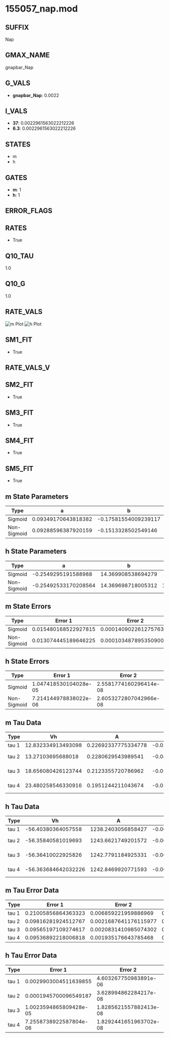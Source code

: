 # 155057_nap.mod

## SUFFIX

Nap

## GMAX_NAME

gnapbar_Nap

## G_VALS

- **gnapbar_Nap**: 0.0022

## I_VALS

- **37**: 0.0022961563022212226
- **6.3**: 0.0022961563022212226

## STATES

- m
- h

## GATES

- **m**: 1
- **h**: 1

## ERROR_FLAGS


## RATES

- True

## Q10_TAU

1.0

## Q10_G

1.0

## RATE_VALS

![m Plot](/Users/pbozelos/Dropbox/icg-Chai-Panos/supermodels/output_markdown_files/Na/155057_nap.mod/images/m.png)
![h Plot](/Users/pbozelos/Dropbox/icg-Chai-Panos/supermodels/output_markdown_files/Na/155057_nap.mod/images/h.png)

## SM1_FIT

- True

## RATE_VALS_V

## SM2_FIT

- True

## SM3_FIT

- True

## SM4_FIT

- True

## SM5_FIT

- True

## m State Parameters

| Type | a | b | c | d |
| --- | --- | --- | --- | --- |
| Sigmoid | 0.09349170643818382 | -0.17581554009239117 |
| Non-Sigmoid | 0.09288596387920159 | -0.1513328502549146 | 1.0071417699566119 | 0.0011152828556986033 |

## h State Parameters

| Type | a | b | c | d |
| --- | --- | --- | --- | --- |
| Sigmoid | -0.2549295191588988 | 14.369908538694279 |
| Non-Sigmoid | -0.25492533170208564 | 14.369698718005312 | 1.0000072615670843 | 7.528507335665941e-07 |

## m State Errors

| Type | Error 1 | Error 2 | Error 3 |
| --- | --- | --- | --- |
| Sigmoid | 0.015480168522927815 | 0.00014090226127576381 | 0.012134014135865219 |
| Non-Sigmoid | 0.013074445189646225 | 0.00010348789535090002 | 0.01024830592217333 |

## h State Errors

| Type | Error 1 | Error 2 | Error 3 |
| --- | --- | --- | --- |
| Sigmoid | 1.047418530104028e-05 | 2.5581774160296414e-08 | 8.787061969112183e-06 |
| Non-Sigmoid | 7.214144978838022e-06 | 2.6053272807042966e-08 | 6.052130753970266e-06 |

## m Tau Data

| Type | Vh | A | b1 | b2 | c1 | c2 | d1 | d2 | e1 | e2 |
| --- | --- | --- | --- | --- | --- | --- | --- | --- | --- | --- |
| tau 1 | 12.832334913493098 | 0.22692337775334778 | -0.027877548029018727 | -0.017982361254972375 |
| tau 2 | 13.27103695688018 | 0.2280629543989541 | -0.04422126037658879 | 0.00028417690963036704 | -0.024542318030727924 | -8.168713254696493e-05 |
| tau 3 | 18.656080426123744 | 0.2123355720786962 | -0.050274220046745026 | 0.0005292218628834532 | -1.981870893788227e-06 | -0.020239876160677215 | -4.830684204968792e-05 | 1.905569145503293e-08 |
| tau 4 | 23.480258546330916 | 0.1951244211043674 | -0.05016947487561616 | 0.0006942981237482214 | -6.278485885704753e-06 | 3.099532875991035e-08 | -0.0148740338013085 | 1.8325013694025598e-06 | -3.877043087868203e-10 | -1.15171675779677e-09 |

## h Tau Data

| Type | Vh | A | b1 | b2 | c1 | c2 | d1 | d2 | e1 | e2 |
| --- | --- | --- | --- | --- | --- | --- | --- | --- | --- | --- |
| tau 1 | -56.40380364057558 | 1238.2403056858427 | -0.006320945509332428 | -0.24979877121629454 |
| tau 2 | -56.35840581019693 | 1243.6621749201572 | -0.006509905558444714 | 1.409610628369553e-06 | -0.24826263490961079 | 1.6594798902456587e-05 |
| tau 3 | -56.36410022925826 | 1242.7791184925331 | -0.006467973400077586 | 7.564042487929376e-07 | 2.8345947661444683e-09 | -0.24847584289461602 | -2.428416114702049e-06 | -6.517393913997533e-08 |
| tau 4 | -56.363684642032226 | 1242.8469920771593 | -0.006472132433834323 | 8.532828152304775e-07 | 1.9628321704971545e-09 | 2.6293514987486304e-12 | -0.24846441493196175 | -7.2676502216729e-07 | -3.217982476655913e-08 | -3.86271068787375e-09 |

## m Tau Error Data

| Type | Error 1 | Error 2 | Error 3 |
| --- | --- | --- | --- |
| tau 1 | 0.21005856864363323 | 0.006859221959886969 | 0.06730205108935372 |
| tau 2 | 0.09816281924512767 | 0.0021687641176115977 | 0.03145103348351706 |
| tau 3 | 0.09565197109274617 | 0.0020831410985074302 | 0.030646566273632027 |
| tau 4 | 0.09536892218006818 | 0.001935176643785468 | 0.030555878364517692 |

## h Tau Error Data

| Type | Error 1 | Error 2 | Error 3 |
| --- | --- | --- | --- |
| tau 1 | 0.0029903004511639855 | 4.603267750983891e-06 | 0.001423413136805377 |
| tau 2 | 0.0001945700096549187 | 3.628994862284217e-08 | 9.261728454856609e-05 |
| tau 3 | 1.0023594865809428e-05 | 1.8285621557882413e-08 | 4.771332126326741e-06 |
| tau 4 | 7.2558738922587804e-06 | 1.8292441651963702e-08 | 3.4538690629645786e-06 |

